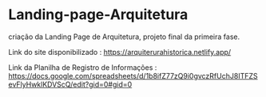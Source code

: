# Landing-page-Arquitetura
criação da Landing Page de Arquitetura, projeto final da primeira fase.

Link do site disponibilizado  : https://arquiterurahistorica.netlify.app/

 Link da Planilha de Registro de Informações : https://docs.google.com/spreadsheets/d/1b8ifZ77zQ9i0gvczRfUchJ8ITFZSevFlyHwklKDVScQ/edit?gid=0#gid=0
